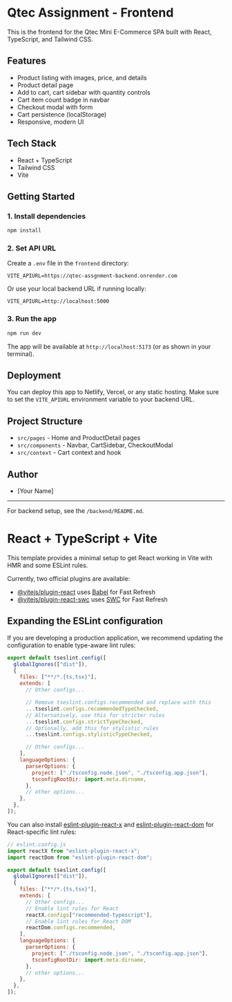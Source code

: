 # Qtec Assignment - Frontend

This is the frontend for the Qtec Mini E-Commerce SPA built with React, TypeScript, and Tailwind CSS.

## Features

- Product listing with images, price, and details
- Product detail page
- Add to cart, cart sidebar with quantity controls
- Cart item count badge in navbar
- Checkout modal with form
- Cart persistence (localStorage)
- Responsive, modern UI

## Tech Stack

- React + TypeScript
- Tailwind CSS
- Vite

## Getting Started

### 1. Install dependencies

```bash
npm install
```

### 2. Set API URL

Create a `.env` file in the `frontend` directory:

```
VITE_APIURL=https://qtec-assgnment-backend.onrender.com
```

Or use your local backend URL if running locally:

```
VITE_APIURL=http://localhost:5000
```

### 3. Run the app

```bash
npm run dev
```

The app will be available at `http://localhost:5173` (or as shown in your terminal).

## Deployment

You can deploy this app to Netlify, Vercel, or any static hosting. Make sure to set the `VITE_APIURL` environment variable to your backend URL.

## Project Structure

- `src/pages` - Home and ProductDetail pages
- `src/components` - Navbar, CartSidebar, CheckoutModal
- `src/context` - Cart context and hook

## Author

- [Your Name]

---

For backend setup, see the `/backend/README.md`.

# React + TypeScript + Vite

This template provides a minimal setup to get React working in Vite with HMR and some ESLint rules.

Currently, two official plugins are available:

- [@vitejs/plugin-react](https://github.com/vitejs/vite-plugin-react/blob/main/packages/plugin-react) uses [Babel](https://babeljs.io/) for Fast Refresh
- [@vitejs/plugin-react-swc](https://github.com/vitejs/vite-plugin-react/blob/main/packages/plugin-react-swc) uses [SWC](https://swc.rs/) for Fast Refresh

## Expanding the ESLint configuration

If you are developing a production application, we recommend updating the configuration to enable type-aware lint rules:

```js
export default tseslint.config([
  globalIgnores(["dist"]),
  {
    files: ["**/*.{ts,tsx}"],
    extends: [
      // Other configs...

      // Remove tseslint.configs.recommended and replace with this
      ...tseslint.configs.recommendedTypeChecked,
      // Alternatively, use this for stricter rules
      ...tseslint.configs.strictTypeChecked,
      // Optionally, add this for stylistic rules
      ...tseslint.configs.stylisticTypeChecked,

      // Other configs...
    ],
    languageOptions: {
      parserOptions: {
        project: ["./tsconfig.node.json", "./tsconfig.app.json"],
        tsconfigRootDir: import.meta.dirname,
      },
      // other options...
    },
  },
]);
```

You can also install [eslint-plugin-react-x](https://github.com/Rel1cx/eslint-react/tree/main/packages/plugins/eslint-plugin-react-x) and [eslint-plugin-react-dom](https://github.com/Rel1cx/eslint-react/tree/main/packages/plugins/eslint-plugin-react-dom) for React-specific lint rules:

```js
// eslint.config.js
import reactX from "eslint-plugin-react-x";
import reactDom from "eslint-plugin-react-dom";

export default tseslint.config([
  globalIgnores(["dist"]),
  {
    files: ["**/*.{ts,tsx}"],
    extends: [
      // Other configs...
      // Enable lint rules for React
      reactX.configs["recommended-typescript"],
      // Enable lint rules for React DOM
      reactDom.configs.recommended,
    ],
    languageOptions: {
      parserOptions: {
        project: ["./tsconfig.node.json", "./tsconfig.app.json"],
        tsconfigRootDir: import.meta.dirname,
      },
      // other options...
    },
  },
]);
```
